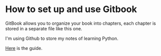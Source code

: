 # How to set up and use Gitbook

GitBook allows you to organize your book into chapters, each chapter is stored in a separate file like this one.

I'm using Github to store my notes of learning Python.

[Here](python.md) is the guide.
